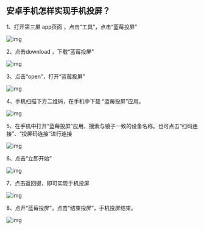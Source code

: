 ## 安卓手机怎样实现手机投屏？

1、打开第三屏 app页面 ，点击“工具”，点击“蓝莓投屏”

![img](http://images.qicheke.com/FmSEZiN1CoDNPTE2qq_ZZ4hFKKbt)

2、点击download ，下载“蓝莓投屏”

![img](http://images.qicheke.com/FuS51WfH7eox3axWAJpCnmRRgQ2g)

3、点击“open”，打开“蓝莓投屏”

![img](http://images.qicheke.com/Fg5hAc2OGvX7w5WnX9-fR1er_Erd)

4、手机扫描下方二维码，在手机中下载 “蓝莓投屏”应用。

![img](http://images.qicheke.com/FkNdqpNkeOOARbFkONlJfkEniYz6)

5、在手机中打开“蓝莓投屏”应用，搜索与镜子一致的设备名称。也可点击“扫码连接”、“投屏码连接”进行连接

![img](http://images.qicheke.com/FhyK-ArC6HWu9kms-NhWIM0EE-hj)

6、点击“立即开始”

![img](http://images.qicheke.com/FmXF441UuOMy7YL3UogNBhWF7Vo3)

7、点击返回键，即可实现手机投屏

![img](http://images.qicheke.com/FunmipH4w5JAX4LEoScqw7efq2fl)

8、点开“蓝莓投屏”，点击“结束投屏”，手机投屏结束。

![img](http://images.qicheke.com/Fsadb1DNPNpcDpCWgf-0wUzoBPuC)